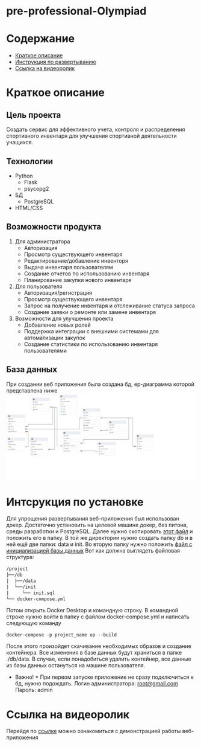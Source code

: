 # pre-professional-Olympiad

# Содержание 
- [Краткое описание](#краткое-описание)
- [Инструкция по развертыванию](#интсрукция-по-установке)
- [Ссылка на видеоролик](#ссылка-на-видеоролик)

# Краткое описание
## Цель проекта
Создать сервис для эффективного учета, контроля и распределения спортивного 
инвентаря для улучшения спортивной деятельности учащихся.
## Технологии
- Python
  - Flask
  - psycopg2
- БД
  - PostgreSQL
- HTML/CSS
## Возможности продукта 
1. Для администратора
   - Авторизация
   - Просмотр существующего инвентаря
   - Редактирование/добавление инвенторя
   - Выдача инвентаря пользователям 
   - Создание отчетов по использованию инвентаря
   - Планирование закупки нового инвентаря
2. Для пользователя
   - Авторизация/регистрация
   - Просмотр существующего инвентаря
   - Запрос на получение инвентаря и отслеживание статуса запроса
   - Создание заявки о ремонте или замене инвентаря
3. Возможности для улучшения проекта
    - Добавление новых ролей
    - Поддержка интеграции с внешними системами для автоматизации закупок
    - Создание статистики по использованию инвентаря пользователями

## База данных
При создании веб приложения  была создана бд, ер-диаграмма  которой представлена ниже
![Здесь должна быть Ер-диаграмма, но что-то пошло не так](./for_readme/img.png)
# Интсрукция по установке

Для упрощения развертывания веб-приложения был использован докер. Достаточно установить на целевой машине докер, без питона, 
среды разработки и PostgreSQL. Далее нужно скопировать 
[этот файл](docker-compose.yml) 
и положить его в папку. В той же директории нужно создать папку db и в ней ещё две папки: data  и init. Во вторую папку нужно положить [файл с инициализацией базы данных](./db/init.sql)
Вот как должна выглядеть файловая структура:
```
/project
├──/db
|  ├──/data
|  └──/init
|     └── init.sql
└── docker-compose.yml
```
Потом открыть Docker Desktop и командную строку. В командной строке нужно войти в папку с файлом docker-compose.yml и написать следующую 
команду 
```
docker-compose -p project_name up --build 
```
После этого произойдет скачивание необходимых  образов и создание контейнера. Все изменения в базе данных будут храниться в папке ./db/data. В случае, если понадобиться удалить контейнер, все данные из базы данных остануться на машине пользователя.
* Важно! * При первом запуске приложение не сразу подключиться к бд, нужно подождать.
Логин администратора: root@gmail.com
Пароль: admin
# Ссылка на видеоролик 
Перейдя по [ссылке](https://vk.com/video886864837_456239017) можно ознакомиться с демонстрацией работы веб-приложения
